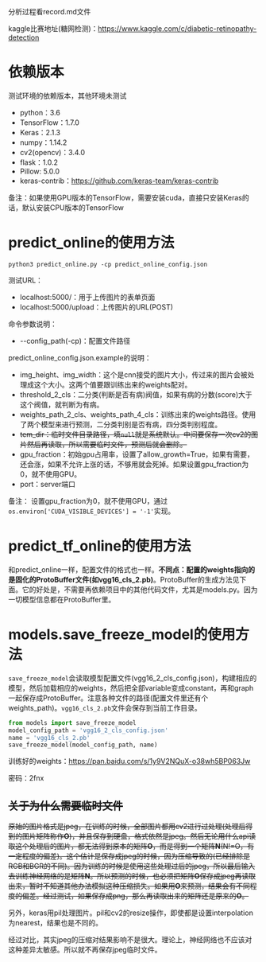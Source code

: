分析过程看record.md文件

kaggle比赛地址(糖网检测)：https://www.kaggle.com/c/diabetic-retinopathy-detection

# 依赖版本
测试环境的依赖版本，其他环境未测试

* python：3.6
* TensorFlow：1.7.0
* Keras：2.1.3
* numpy：1.14.2
* cv2(opencv)：3.4.0
* flask：1.0.2
* Pillow: 5.0.0
* keras-contrib：https://github.com/keras-team/keras-contrib

备注：如果使用GPU版本的TensorFlow，需要安装cuda，直接只安装Keras的话，默认安装CPU版本的TensorFlow

# predict_online的使用方法
```
python3 predict_online.py -cp predict_online_config.json
```

测试URL：

* localhost:5000/：用于上传图片的表单页面
* localhost:5000/upload：上传图片的URL(POST)

命令参数说明：

* --config_path(-cp)：配置文件路径

predict_online_config.json.example的说明：

* img_height、img_width：这个是cnn接受的图片大小，传过来的图片会被处理成这个大小。这两个值要跟训练出来的weights配对。
* threshold_2_cls：二分类(判断是否有病)阀值，如果有病的分数(score)大于这个阀值，就判断为有病。
* weights_path_2_cls、weights_path_4_cls：训练出来的weights路径。使用了两个模型来进行预测，二分类判别是否有病，四分类判别程度。
* ~~tem_dir：临时文件目录路径，填`null`就是系统默认。中间要保存一次cv2的图片然后再读取，所以需要临时文件，预测后就会删除。~~
* gpu_fraction：初始gpu占用率，设置了allow_growth=True，如果有需要，还会涨，如果不允许上涨的话，不够用就会死掉。如果设置gpu_fraction为0，就不使用GPU。
* port：server端口

备注：
设置gpu_fraction为0，就不使用GPU，通过`os.environ['CUDA_VISIBLE_DEVICES'] = '-1'`实现。

# predict_tf_online的使用方法
和predict_online一样，配置文件的格式也一样。**不同点：配置的weights指向的是固化的ProtoBuffer文件(如vgg16_cls_2.pb)**。ProtoBuffer的生成方法见下面。它的好处是，不需要再依赖项目中的其他代码文件，尤其是models.py。因为一切模型信息都在ProtoBuffer里。

# models.save_freeze_model的使用方法

`save_freeze_model`会读取模型配置文件(vgg16_2_cls_config.json)，构建相应的模型，然后加载相应的weights，然后把全部variable变成constant，再和graph一起保存成ProtoBuffer。注意各种文件的路径(配置文件里还有个weights_path)。`vgg16_cls_2.pb`文件会保存到当前工作目录。

```python
from models import save_freeze_model
model_config_path = 'vgg16_2_cls_config.json'
name = 'vgg16_cls_2.pb'
save_freeze_model(model_config_path, name)
```

训练好的weights：https://pan.baidu.com/s/1y9V2NQuX-o38wh5BP063Jw 

密码：2fnx

## ~~关于为什么需要临时文件~~
~~原始的图片格式是jpeg，在训练的时候，全部图片都用cv2进行过处理(处理后得到的图片矩阵称作**O**)，并且保存到硬盘，格式依然是jpeg。然后无论用什么api读取这个处理后的图片，都无法得到原本的矩阵**O**，而是得到一个矩阵**N**(N!=O，有一定程度的偏差)。这个估计是保存成jpeg的时候，因为压缩导致的(已经排除是RGB和BGR的不同)。因为训练的时候是使用这些处理过后的jpeg，所以最后输入去训练神经网络的是矩阵**N**。所以预测的时候，也必须把矩阵**O**保存成jpeg再读取出来，暂时不知道其他办法模拟这种压缩损失。如果用**O**来预测，结果会有不同程度的偏差。经过测试，如果保存成png，那么再读取出来的矩阵还是原来的**O**。~~

另外，keras用pil处理图片。pil和cv2的resize操作，即使都是设置interpolation为nearest，结果也是不同的。

经过对比，其实jpeg的压缩对结果影响不是很大。理论上，神经网络也不应该对这种差异太敏感。所以就不再保存jpeg临时文件。